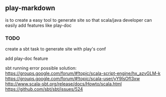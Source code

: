 ## play-markdown

is to create a easy tool to generate site so that scala/java developer can easily add features like play-doc

### TODO

create a sbt task to generate site with play's conf

add play-doc feature

sbt running error possible solution:
https://groups.google.com/forum/#!topic/scala-script-engine/hx_azvGLM-k
https://groups.google.com/forum/#!topic/scala-user/yY9IsOfI3xw
http://www.scala-sbt.org/release/docs/Howto/scala.html
https://github.com/sbt/sbt/issues/524